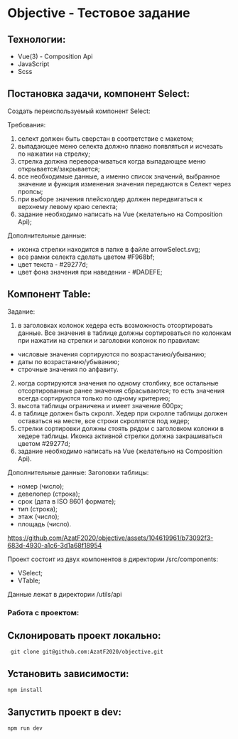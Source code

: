 # Objective - Тестовое задание

## Технологии:
- Vue(3) - Composition Api
- JavaScript
- Scss

## Постановка задачи, компонент Select:
Создать переиспользуемый компонент Select:

Требования: 
1) селект должен быть сверстан в соответствие с макетом;
2) выпадающее меню селекта должно плавно появляться и исчезать по нажатии на стрелку;
3) стрелка должна переворачиваться когда выпадающее меню открывается/закрывается;
4) все необходимые данные, а именно список значений, выбранное значение и функция изменения значения передаются в Селект через пропсы;
5) при выборе значения плейсхолдер должен передвигаться к верхнему левому краю селекта;
6) задание необходимо написать на Vue (желательно на Composition Api);

Дополнительные данные:
- иконка стрелки находится в папке в файле arrowSelect.svg;
- все рамки селекта сделать цветом #F968bf;
- цвет текста - #29277d;
- цвет фона значения при наведении - #DADEFE;

## Компонент Table:
Задание:
1) в заголовках колонок хедера есть возможность отсортировать данные. Все значения в таблице должны сортироваться по колонкам при нажатии на стрелки и заголовки колонок по правилам:
- числовые значения сортируются по возрастанию/убыванию;
- даты по возрастанию/убыванию;
- строчные значения по алфавиту.
2) когда сортируются значения по одному столбику, все остальные отсортированные ранее значения сбрасываются; то есть значения всегда сортируются только по одному критерию;
3) высота таблицы ограничена и имеет значение 600px;
4) в таблице должен быть скролл. Хедер при скролле таблицы должен оставаться на месте, все строки скроллятся под хедер;
5) стрелки сортировки должны стоять рядом с заголовком колонки в хедере таблицы. Иконка активной стрелки должна закрашиваться цветом #29277d;
6) задание необходимо написать на Vue (желательно на Composition Api).

Дополнительные данные:
Заголовки таблицы: 
- номер (число);
- девелопер (строка);
- срок (дата в ISO 8601 формате);
- тип (строка);
- этаж (число);
- площадь (число).
  

https://github.com/AzatF2020/objective/assets/104619961/b73092f3-683d-4930-a1c6-3d1a68f18954


Проект состоит из двух компонентов в директории /src/components:
- VSelect;
- VTable;

Данные лежат в директории /utils/api

### Работа с проектом:
## Склонировать проект локально:
``` git clone git@github.com:AzatF2020/objective.git```
## Установить зависимости:
``` npm install ```
## Запустить проект в dev:
``` npm run dev ```






